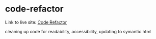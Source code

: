 # code-refactor

Link to live site: [Code Refactor](https://theykay.github.io/code-refactor/)

cleaning up code for readability, accessibility, updating to symantic html